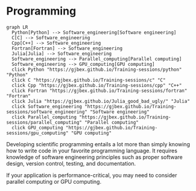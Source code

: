 # Programming

```mermaid
graph LR
  Python[Python] --> Software_engineering[Software engineering]
  C[C] --> Software_engineering
  Cpp[C++] --> Software_engineering
  Fortran[Fortran] --> Software_engineering
  Julia[Julia] --> Software_engineering
  Software_engineering --> Parallel_computing[Parallel computing]
  Software_engineering --> GPU_computing[GPU computing]
  click Python "https://gjbex.github.io/Training-sessions/python" "Python"
  click C "https://gjbex.github.io/Training-sessions/c" "C"
  click Cpp "https://gjbex.github.io/Training-sessions/cpp" "C++"
  click Fortran "https://gjbex.github.io/Training-sessions/fortran" "Fortran"
  click Julia "https://gjbex.github.io/Julia_good_bad_ugly/" "Julia"
  click Software_engineering "https://gjbex.github.io/Training-sessions/software_engineering" "Software engineering"
  click Parallel_computing "https://gjbex.github.io/Training-sessions/parallel_computing" "Parallel computing"
  click GPU_computing "https://gjbex.github.io/Training-sessions/gpu_computing" "GPU computing"
```

Developing scientific programming entails a lot more than simply knowing how to
write code in your favorite programming language. It requires knowledge of
software engineering principles such as proper software design, version control,
testing, and documentation.

If your application is performance-critical, you may need to consider parallel
computing or GPU computing.
